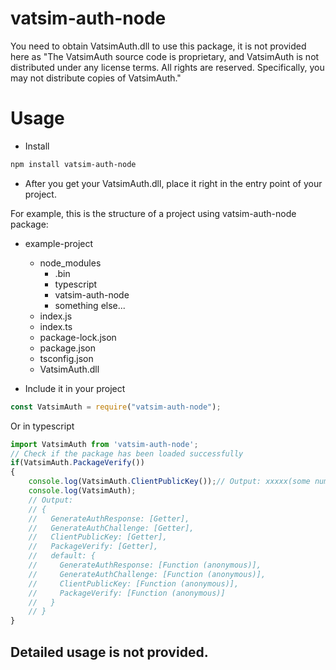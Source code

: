 # vatsim-auth-node

You need to obtain VatsimAuth.dll to use this package, it is not provided here as "The VatsimAuth source code is proprietary, and VatsimAuth is not distributed under any license terms. All rights are reserved. Specifically, you may not distribute copies of VatsimAuth."

# Usage

- Install

```bash
npm install vatsim-auth-node
```

- After you get your VatsimAuth.dll, place it right in the entry point of your project.

For example, this is the structure of a project using vatsim-auth-node package:

- example-project
  - node_modules
    - .bin
    - typescript
    - vatsim-auth-node
    - something else...
  - index.js
  - index.ts
  - package-lock.json
  - package.json
  - tsconfig.json
  - VatsimAuth.dll

- Include it in your project

```js
const VatsimAuth = require("vatsim-auth-node");
```

Or in typescript

```ts
import VatsimAuth from 'vatsim-auth-node';
// Check if the package has been loaded successfully
if(VatsimAuth.PackageVerify())
{
    console.log(VatsimAuth.ClientPublicKey());// Output: xxxxx(some number)
    console.log(VatsimAuth);
    // Output:
    // {
    //   GenerateAuthResponse: [Getter],
    //   GenerateAuthChallenge: [Getter],
    //   ClientPublicKey: [Getter],
    //   PackageVerify: [Getter],
    //   default: {
    //     GenerateAuthResponse: [Function (anonymous)],
    //     GenerateAuthChallenge: [Function (anonymous)],
    //     ClientPublicKey: [Function (anonymous)],
    //     PackageVerify: [Function (anonymous)]
    //   }
    // }
}
```

## Detailed usage is not provided.